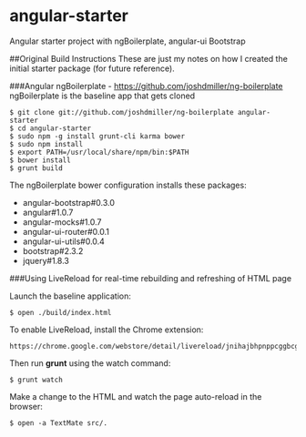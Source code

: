 angular-starter
===============

Angular starter project with ngBoilerplate, angular-ui Bootstrap


##Original Build Instructions
These are just my notes on how I created the initial starter package (for future reference).

###Angular ngBoilerplate - https://github.com/joshdmiller/ng-boilerplate
ngBoilerplate is the baseline app that gets cloned

    $ git clone git://github.com/joshdmiller/ng-boilerplate angular-starter
    $ cd angular-starter
    $ sudo npm -g install grunt-cli karma bower
    $ sudo npm install
    $ export PATH=/usr/local/share/npm/bin:$PATH
    $ bower install
    $ grunt build

The ngBoilerplate bower configuration installs these packages:
 
* angular-bootstrap#0.3.0
* angular#1.0.7
* angular-mocks#1.0.7
* angular-ui-router#0.0.1
* angular-ui-utils#0.0.4
* bootstrap#2.3.2
* jquery#1.8.3

###Using LiveReload for real-time rebuilding and refreshing of HTML page

Launch the baseline application:

    $ open ./build/index.html

To enable LiveReload, install the Chrome extension:

    https://chrome.google.com/webstore/detail/livereload/jnihajbhpnppcggbcgedagnkighmdlei

Then run **grunt** using the watch command:

    $ grunt watch

Make a change to the HTML and watch the page auto-reload in the browser:

    $ open -a TextMate src/.




